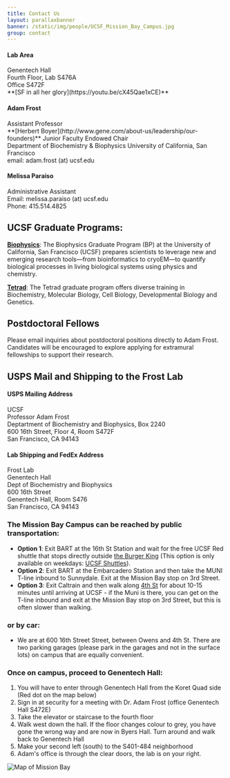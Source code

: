 ```yaml
---
title: Contact Us
layout: parallaxbanner
banner: /static/img/people/UCSF_Mission_Bay_Campus.jpg
group: contact
---
```




<div class="section">
<div class="row">

<div class="col m4">

  <h4>Lab Area </h4>
  Genentech Hall <br>
  Fourth Floor, Lab S476A <br>
  Office S472F <br>
  **[SF in all her glory](https://youtu.be/cX45Qae1xCE)**

</div>

<div class="col m4">

  <h4>Adam Frost</h4>
  Assistant Professor  <br>
  **[Herbert Boyer](http://www.gene.com/about-us/leadership/our-founders)** Junior Faculty Endowed Chair <br>
  Department of Biochemistry & Biophysics
  University of California, San Francisco <br>
  email: adam.frost (at) ucsf.edu <br>

</div>

<div class="col m4">

  <h4> Melissa Paraiso</h4>
  Administrative Assistant <br>
  Email: melissa.paraiso (at) ucsf.edu  <br>
  Phone: 415.514.4825   <br>

</div>

</div>
</div>

<div class="divider"> </div>

## UCSF Graduate Programs:  
  **[Biophysics](http://biophysics.ucsf.edu/)**: The Biophysics Graduate Program (BP) at the University of California, San Francisco (UCSF) prepares scientists to leverage new and emerging research tools—from bioinformatics to cryoEM—to quantify biological processes in living biological systems using physics and chemistry. 

  **[Tetrad](http://tetrad.ucsf.edu/)**: The Tetrad graduate program offers diverse training in Biochemistry, Molecular Biology, Cell Biology, Developmental Biology and Genetics.

## Postdoctoral Fellows

Please email inquiries about postdoctoral positions directly to Adam Frost. Candidates will be encouraged to explore applying for extramural fellowships to support their research.

<div class="divider"></div>

## USPS Mail and Shipping to the Frost Lab

<div class="section">
<div class="row">

<div class="col m4">

<h4>USPS Mailing Address</h4>

UCSF <br>
Professor Adam Frost<br>
Deptartment of Biochemistry and Biophysics, Box 2240 <br>
600 16th Street, Floor 4, Room S472F <br>
San Francisco, CA  94143

</div>

<div class="col m4">

<h4>Lab Shipping and FedEx Address</h4>

Frost Lab <br>
Genentech Hall <br>
Dept of Biochemistry and Biophysics <br>
600 16th Street <br>
Genentech Hall, Room S476 <br>
San Francisco, CA 94143

</div>

</div>
</div>

### The Mission Bay Campus can be reached by public transportation:
* **Option 1**: Exit BART at the 16th St Station and wait for the free UCSF Red shuttle that stops directly outside [the Burger King](https://www.google.com/maps/@37.765092,-122.419164,3a,75y,5.38h,82.64t/data=!3m4!1e1!3m2!1sH_jzIrhuF8wnnEp0duvIEQ!2e0) (This option is only available on weekdays: [UCSF Shuttles](http://www.campuslifeservices.ucsf.edu/transportation/services/shuttles)). <br>
* **Option 2**: Exit BART at the Embarcadero Station and then take the MUNI T-line inbound to Sunnydale. Exit at the Mission Bay stop on 3rd Street. <br>
* **Option 3**: Exit Caltrain and then walk along [4th St](https://www.google.com/maps/dir/Caltrain+Bike+Station,+311+Townsend+St,+San+Francisco,+CA+94107/600+16th+St,+San+Francisco,+CA,+USA/@37.7718722,-122.4005542,16z/data=!3m1!4b1!4m14!4m13!1m5!1m1!1s0x808f7fd683557039:0xcb4ed812802cede8!2m2!1d-122.395387!2d37.776552!1m5!1m1!1s0x808f7fcf1e3cc5ff:0x6e582d4a0ba7d4ca!2m2!1d-122.3922173!2d37.7671496!3e2) for about 10-15 minutes until arriving at UCSF - if the Muni is there, you can get on the T-line inbound and exit at the Mission Bay stop on 3rd Street, but this is often slower than walking. <br>
</div>

### or by car:
* We are at 600 16th Street Street, between Owens and 4th St. There are two parking garages (please park in the  garages and not in the surface lots) on campus that are equally convenient.

### Once on campus, proceed to Genentech Hall:
1. You will have to enter through Genentech Hall from the Koret Quad side (Red dot on the map below)
2. Sign in at security for a meeting with Dr. Adam Frost (office Genentech Hall S472E)
3. Take the elevator or staircase to the fourth floor
4. Walk west down the hall. If the floor changes colour to grey, you have gone the wrong way and are now in Byers Hall. Turn around and walk back to Genentech Hall
5. Make your second left (south) to the S401-484 neighborhood
6. Adam's office is through the clear doors, the lab is on your right.

<img class="responsive-img" src="{{site.baseurl}}/static/img/map_to_mission_bay.png" alt="Map of Mission Bay">
